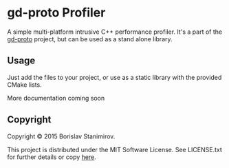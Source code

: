 gd-proto Profiler
=================

A simple multi-platform intrusive C++ performance profiler. It's a part of the
[gd-proto](https://github.com/iboB/gd-proto) project, but can be used as a stand 
alone library.

Usage
----- 

Just add the files to your project, or use as a static library with the 
provided CMake lists.

More documentation coming soon

Copyright
---------

Copyright &copy; 2015 Borislav Stanimirov.

This project is distributed under the MIT Software License. See LICENSE.txt for
further details or copy [here](http://opensource.org/licenses/MIT).